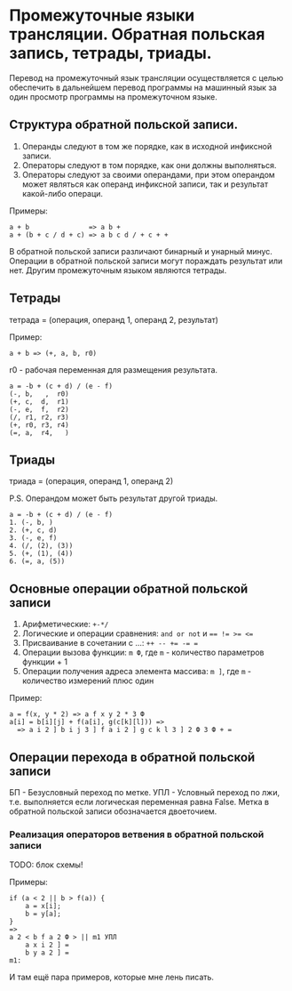 # Промежуточные языки трансляции. Обратная польская запись, тетрады, триады.

Перевод на промежуточный язык трансляции осуществляется с целью обеспечить в дальнейшем перевод программы на машинный язык за один просмотр программы на промежуточном языке.

## Структура обратной польской записи.
1. Операнды следуют в том же порядке, как в исходной инфиксной записи.
2. Операторы следуют в том порядке, как они должны выполняться.
3. Операторы следуют за своими операндами, при этом операндом может являться как операнд инфиксной записи, так и результат какой-либо операци.

Примеры:
```
a + b               => a b +
a + (b + c / d + c) => a b c d / + c + +
```

В обратной польской записи различают бинарный и унарный минус.
Операции в обратной польской записи могут пораждать результат или нет.
Другим промежуточным языком являются тетрады.


## Тетрады

тетрада = (операция, операнд 1, операнд 2, результат)

Пример:
```
a + b => (+, a, b, r0)
```
r0 - рабочая переменная для размещения результата.

```
a = -b + (c + d) / (e - f)
(-, b,   ,  r0)
(+, c,  d,  r1)
(-, e,  f,  r2)
(/, r1, r2, r3)
(+, r0, r3, r4)
(=, a,  r4,   )
```

## Триады

триада = (операция, операнд 1, операнд 2)

P.S. Операндом может быть результат другой триады.
```
a = -b + (c + d) / (e - f)
1. (-, b, )
2. (+, c, d)
3. (-, e, f)
4. (/, (2), (3))
5. (+, (1), (4))
6. (=, a, (5))
```


## Основные операции обратной польской записи

1. Арифметические: `+-*/`
2. Логические и операции сравнения: `and or not` и `== != >= <=`
3. Присваивание в сочетании с ...: `++ -- += -= =`
4. Операции вызова функции: `m Ф`, где `m` - количество параметров функции + 1
5. Операции получения адреса элемента массива: `m ]`, где `m` - количество измерений плюс один

Пример:
```
a = f(x, y * 2) => a f x y 2 * 3 Ф
a[i] = b[i][j] + f(a[i], g(c[k][l])) =>
  => a i 2 ] b i j 3 ] f a i 2 ] g c k l 3 ] 2 Ф 3 Ф + =
```

## Операции перехода в обратной польской записи

БП - Безусловный переход по метке.
УПЛ - Условный переход по лжи, т.е. выполняется если логическая переменная равна False.
Метка в обратной польской записи обозначается двоеточием.

### Реализация операторов ветвения в обратной польской записи

TODO: блок схемы!

Примеры:
```
if (a < 2 || b > f(a)) {
    a = x[i];
    b = y[a];
}
=>
a 2 < b f a 2 Ф > || m1 УПЛ
    a x i 2 ] =
    b y a 2 ] =
m1:
```
И там ещё пара примеров, которые мне лень писать.
